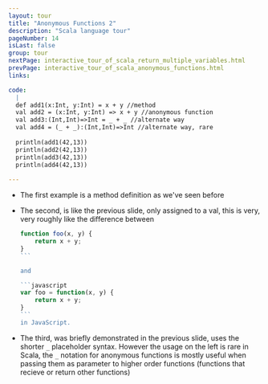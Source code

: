 ```yaml
---
layout: tour
title: "Anonymous Functions 2"
description: "Scala language tour"
pageNumber: 14
isLast: false
group: tour
nextPage: interactive_tour_of_scala_return_multiple_variables.html
prevPage: interactive_tour_of_scala_anonymous_functions.html
links:

code:
  |
  def add1(x:Int, y:Int) = x + y //method  
  val add2 = (x:Int, y:Int) => x + y //anonymous function  
  val add3:(Int,Int)=>Int = _ + _ //alternate way  
  val add4 = (_ + _):(Int,Int)=>Int //alternate way, rare   
      
  println(add1(42,13))  
  println(add2(42,13))  
  println(add3(42,13))  
  println(add4(42,13))  
  
---
```


- The first example is a method definition as we've seen before
- The second, is like the previous slide, only assigned to a val, this is very, very roughly like the difference between 

  ````javascript
  function foo(x, y) { 
      return x + y; 
  }
  ```

  and 

  ```javascript
  var foo = function(x, y) { 
      return x + y; 
  }
  ```
  in JavaScript.
- The third, was briefly demonstrated in the previous slide, uses the shorter `_` placeholder syntax. However the usage on the left is rare in Scala, the `_` notation for anonymous functions is mostly useful when passing them as parameter to higher order functions (functions that recieve or return other functions)